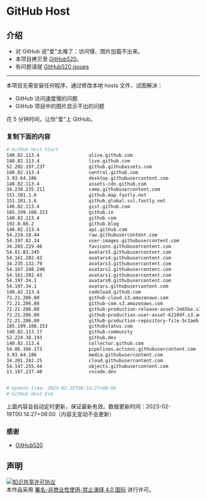 # GitHub Host
## 介绍
- 对 GitHub 说"爱"太难了：访问慢、图片加载不出来。
- 本项目拷贝至 [GitHub520](https://github.com/521xueweihan/GitHub520)。
- 有问题请提 [GitHub520 issues](https://github.com/521xueweihan/GitHub520/issues/new)

---

本项目无需安装任何程序，通过修改本地 hosts 文件，试图解决：
- GitHub 访问速度慢的问题
- GitHub 项目中的图片显示不出的问题

花 5 分钟时间，让你"爱"上 GitHub。

### 复制下面的内容
```bash
# GitHub Host Start
140.82.113.4                  alive.github.com
140.82.113.4                  live.github.com
52.202.197.237                github.githubassets.com
140.82.113.4                  central.github.com
3.93.64.186                   desktop.githubusercontent.com
140.82.113.4                  assets-cdn.github.com
34.238.235.211                camo.githubusercontent.com
151.101.1.6                   github.map.fastly.net
151.101.1.6                   github.global.ssl.fastly.net
140.82.113.4                  gist.github.com
185.199.108.153               github.io
140.82.113.4                  github.com
192.0.66.2                    github.blog
140.82.113.4                  api.github.com
54.224.18.44                  raw.githubusercontent.com
54.197.82.24                  user-images.githubusercontent.com
34.203.229.46                 favicons.githubusercontent.com
54.81.83.245                  avatars5.githubusercontent.com
54.161.202.43                 avatars4.githubusercontent.com
34.235.132.79                 avatars3.githubusercontent.com
54.167.248.240                avatars2.githubusercontent.com
54.161.202.43                 avatars1.githubusercontent.com
54.197.34.1                   avatars0.githubusercontent.com
54.197.34.1                   avatars.githubusercontent.com
140.82.113.4                  codeload.github.com
72.21.206.80                  github-cloud.s3.amazonaws.com
72.21.206.80                  github-com.s3.amazonaws.com
72.21.206.80                  github-production-release-asset-2e65be.s3.amazonaws.com
72.21.206.80                  github-production-user-asset-6210df.s3.amazonaws.com
72.21.206.80                  github-production-repository-file-5c1aeb.s3.amazonaws.com
185.199.108.153               githubstatus.com
140.82.113.17                 github.community
52.224.38.193                 github.dev
140.82.113.4                  collector.github.com
54.86.166.173                 pipelines.actions.githubusercontent.com
3.93.64.186                   media.githubusercontent.com
34.201.242.25                 cloud.githubusercontent.com
54.147.255.44                 objects.githubusercontent.com
13.107.237.40                 vscode.dev


# Update time: 2023-02-19T00:14:27+08:00
# GitHub Host End

```
上面内容会自动定时更新，保证最新有效。数据更新时间：2023-02-19T00:14:27+08:00（内容无变动不会更新）

### 感谢

- [GitHub520](https://github.com/521xueweihan/GitHub520)

## 声明
<a rel="license" href="https://creativecommons.org/licenses/by-nc-nd/4.0/deed.zh"><img alt="知识共享许可协议" style="border-width: 0" src="https://licensebuttons.net/l/by-nc-nd/4.0/88x31.png"></a><br>本作品采用 <a rel="license" href="https://creativecommons.org/licenses/by-nc-nd/4.0/deed.zh">署名-非商业性使用-禁止演绎 4.0 国际</a> 进行许可。